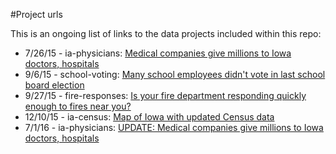 #Project urls

This is an ongoing list of links to the data projects included within this repo:

* 7/26/15 - ia-physicians: [Medical companies give millions to Iowa doctors, hospitals](http://thegazette.com/data/top-paid-doctors)
* 9/6/15 - school-voting: [Many school employees didn't vote in last school board election](http://www.thegazette.com/subject/news/education/k-12-education/gazette-analysis-many-school-employees-didnt-vote-in-last-school-board-election-20150906)
* 9/27/15 - fire-responses: [Is your fire department responding quickly enough to fires near you?](http://www.thegazette.com/data/fire-responses)
* 12/10/15 - ia-census: [Map of Iowa with updated Census data](http://thegazettedata.github.io/data-processing/)
* 7/1/16 - ia-physicians: [UPDATE: Medical companies give millions to Iowa doctors, hospitals](http://thegazette.com/data/top-paid-doctors)
